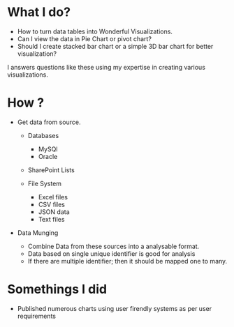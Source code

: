 # What I do?
- How to turn data tables into Wonderful Visualizations.
- Can I view the data in Pie Chart or pivot chart?
- Should I create stacked bar chart or a simple 3D bar chart for better visualization?

 I answers questions like these using my expertise in creating various visualizations.

# How ?
- Get data from source.
  - Databases
    - MySQl
    - Oracle

  - SharePoint Lists
  
  - File System
    - Excel files
    - CSV files
    - JSON data
    - Text files
   
- Data Munging
  - Combine Data from these sources into a analysable format.
   - Data based on single unique identifier is good for analysis
   - If there are multiple identifier; then it should be mapped one to many.
   
# Somethings I did
- Published numerous charts using user firendly systems as per user requirements

  
